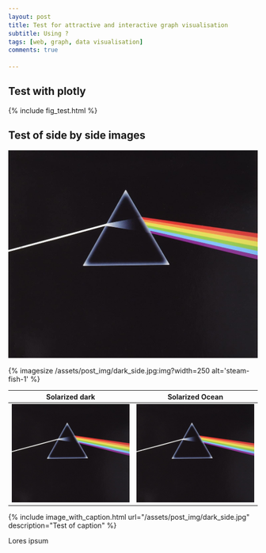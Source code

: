 ```yaml
---
layout: post
title: Test for attractive and interactive graph visualisation
subtitle: Using ?
tags: [web, graph, data visualisation]
comments: true

---
```


## Test with plotly

{% include fig_test.html %}

## Test of side by side images

![](/assets/post_img/dark_side.jpg)

{% imagesize /assets/post_img/dark_side.jpg:img?width=250 alt='steam-fish-1' %}

Solarized dark             |  Solarized Ocean
:-------------------------:|:-------------------------:
![](/assets/post_img/dark_side.jpg)  |  ![](/assets/post_img/dark_side.jpg)

{% include image_with_caption.html url="/assets/post_img/dark_side.jpg" description="Test of caption" %}

Lores ipsum